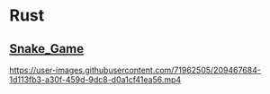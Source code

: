 # Rust

## [Snake_Game](https://github.com/somedaycode/rust-warmup/tree/main/snake_game)

https://user-images.githubusercontent.com/71962505/209467684-1d113fb3-a30f-459d-9dc8-d0a1cf41ea56.mp4
